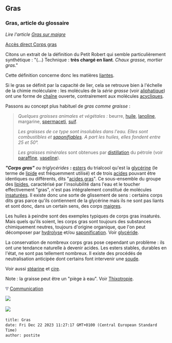 ## Gras
### Gras, article du glossaire
 _Lire l'article [Gras sur maigre](grassurmaigre.html)_

[Accès direct Corps gras](gras.html#corpsgras)

Citons un extrait de la définition du Petit Robert qui semble particulièrement synthétique : "(...) Technique : **très chargé en liant**. _Chaux grasse, mortier gras_."

Cette définition concerne donc les matières [liantes](liants.html).

Si le gras se définit par la capacité de lier, cela se retrouve bien à l'échelle de la chimie moléculaire : les molécules de la _série grasse_ (voir [aliphatique](aliphatique.html)) ont une forme de [chaîne](chaine.html) ouverte, contrairement aux molécules [acycliques](acyclique.html). 

Passons au concept plus habituel de _gras comme graisse_ :

> _Quelques graisses animales et végétales :_ beurre, [huile](huile.html), [lanoline](lanoline.html), margarine, [spermaceti](spermaceti.html), [suif](suif.html).
> 
> _Les graisses de ce type sont insolubles dans l'eau. Elles sont combustibles et [saponifiables](s.html#saponifier). A part les huiles, elles fondent entre 25 et 50°._
> 
> _Les graisses minérales_ sont obtenues par [distillation](distillationraffinage.html) du pétrole (voir [paraffine](paraffine.html), [vaseline](vaseline.html)).

**_"Corps gras"_** _ou triglycérides_ **:** [esters](ester.html) du trialcool qu'est la [glycérine](glycerine.html) (le terme de [lipide](lipide.html) est fréquemment utilisé) et de trois [acides](acides.html) pouvant être identiques ou différents, dits "[acides gras](acidesgras.html)". Ce sous-ensemble du groupe des [lipides](lipide.html), caractérisé par l'insolubilité dans l'eau et le toucher effectivement "gras", n'est pas intégralement constitué de molécules [insaturées](saturation.html). Il existe donc une sorte de glissement de sens : certains corps dits gras parce qu'ils contiennent de la glycérine mais ils ne sont pas liants et sont donc, dans un certain sens, des corps [maigres](maigre.html).

Les huiles à peindre sont des exemples typiques de corps gras insaturés. Mais quels qu'ils soient, les corps gras sont toujours des substances chimiquement neutres, toujours d'origine organique, que l'on peut décomposer par [hydrolyse](hydrolyse.html) et/ou [saponification](s.html#saponifier). Voir [glycéride](gras.html#glyceride).

La conservation de nombreux corps gras pose cependant un problème : ils ont une tendance naturelle à devenir acides. Les esters stables, durables en l'état, ne sont pas tellement nombreux. Il existe des procédés de neutralisation anticipée dont certains font intervenir une [soude](soude.html).

Voir aussi [stéarine](stearine.html) et [cire](cire.html).

Note : la graisse peut être un "piège à eau". Voir [Thixotropie](thixotropie.html).



![](images/flechebas.gif) [Communication](http://www.artrealite.com/annonceurs.htm) 

[![](https://cbonvin.fr/sites/regie.artrealite.com/visuels/campagne1.png)](index-2.html#20131014)

![](https://cbonvin.fr/sites/regie.artrealite.com/visuels/campagne2.png)
```
title: Gras
date: Fri Dec 22 2023 11:27:17 GMT+0100 (Central European Standard Time)
author: postite
```
